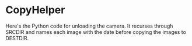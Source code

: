 # CopyHelper
Here's the Python code for unloading the camera. It recurses through SRCDIR and names each image with the date before copying the images to DESTDIR.
